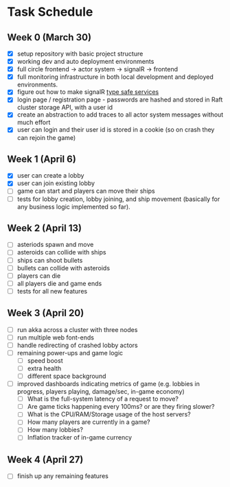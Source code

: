 # Task Schedule

## Week 0 (March 30)

- [x] setup repository with basic project structure
- [x] working dev and auto deployment environments
- [x] full circle frontend -> actor system -> signalR -> frontend
- [x] full monitoring infrastructure in both local development and deployed environments.
- [x] figure out how to make signalR [type safe services](https://kristoffer-strube.dk/post/typed-signalr-clients-making-type-safe-real-time-communication-in-dotnet/)
- [x] login page / registration page - passwords are hashed and stored in Raft cluster storage API, with a user id
- [x] create an abstraction to add traces to all actor system messages without much effort
- [x] user can login and their user id is stored in a cookie (so on crash they can rejoin the game)

## Week 1 (April 6)

- [x] user can create a lobby
- [x] user can join existing lobby
- [ ] game can start and players can move their ships
- [ ] tests for lobby creation, lobby joining, and ship movement (basically for any business logic implemented so far).

## Week 2 (April 13)

- [ ] asteriods spawn and move
- [ ] asteroids can collide with ships
- [ ] ships can shoot bullets
- [ ] bullets can collide with asteroids
- [ ] players can die
- [ ] all players die and game ends
- [ ] tests for all new features

## Week 3 (April 20)

- [ ] run akka across a cluster with three nodes
- [ ] run multiple web font-ends
- [ ] handle redirecting of crashed lobby actors
- [ ] remaining power-ups and game logic
  - [ ] speed boost
  - [ ] extra health
  - [ ] different space background
- [ ] improved dashboards indicating metrics of game (e.g. lobbies in progress, players playing, damage/sec, in-game economy)
  - [ ] What is the full-system latency of a request to move?
  - [ ] Are game ticks happening every 100ms? or are they firing slower?
  - [ ] What is the CPU/RAM/Storage usage of the host servers?
  - [ ] How many players are currently in a game?
  - [ ] How many lobbies?
  - [ ] Inflation tracker of in-game currency

## Week 4 (April 27)

- [ ] finish up any remaining features

